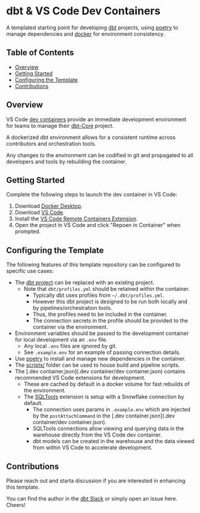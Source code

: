# dbt & VS Code Dev Containers <!-- omit in toc -->
A templated starting point for developing
[dbt](https://docs.getdbt.com/docs/introduction) projects, using
[poetry](https://python-poetry.org) to manage dependencies and
[docker](https://docs.docker.com/get-started/) for environment consistency.

## Table of Contents <!-- omit in toc -->
- [Overview](#overview)
- [Getting Started](#getting-started)
- [Configuring the Template](#configuring-the-template)
- [Contributions](#contributions)

## Overview
VS Code [dev containers](https://code.visualstudio.com/docs/remote/containers) provide an
immediate development environment for teams to manage their [dbt-Core](https://github.com/dbt-labs/dbt-core/pkgs/container/dbt-core) project.

A dockerized dbt environment allows for a consistent runtime across
contributors and orchestration tools.

Any changes to the environment can be codified in git and propagated to all
developers and tools by rebuilding the container.

## Getting Started
Complete the following steps to launch the dev container in VS Code:

1. Download [Docker Desktop](https://www.docker.com/products/docker-desktop/).
2. Download [VS Code](https://code.visualstudio.com/download).
3. Install the [VS Code Remote Containers Extension](https://code.visualstudio.com/docs/remote/containers-tutorial).
4. Open the project in VS Code and click "Repoen in Container" when prompted.

## Configuring the Template
The following features of this template repository can be configured to specific
use cases:

- The [dbt project](dbt/) can be replaced with an existing project.
    - Note that `dbt/profiles.yml` should be retained within the container.
       - Typically dbt uses profiles from `~/.dbt/profiles.yml`.
       - However this dbt project is designed to be run both locally and by pipelines/orchestration tools.
       - Thus, the profiles need to be included in the container.
       - The connection secrets in the profile should be provided to the
          container via the environment.
- Environment variables should be passed to the development container for local
   development via an `.env` file.
   - Any local `.env` files are ignored by git.
   - See `.example.env` for an example of passing connection details.
- Use [poetry](https://python-poetry.org) to install and manage new
   dependencies in the container.
- The [scripts/](scripts/) folder can be used to house build and pipeline
  scripts.
- The [.dev container.json](.dev container/dev container.json) contains
   recommended VS Code extensions for development.
   - These are cached by default
   in a docker volume for fast rebuilds of the environment.
    - The
     [SQLTools](https://marketplace.visualstudio.com/items?itemName=mtxr.sqltools)
     extension is setup with a Snowflake connection by default.
      - The connection uses params in `.example.env` which are injected by the
     `postAttachCommand` in the [.dev container.json](.dev container/dev container.json).
      - SQLTools connections allow viewing and querying data in the warehouse
        directly from the VS Code dev container.
      - dbt models can be created in the warehouse and the data viewed from within
        VS Code to accelerate development.

## Contributions
Please reach out and starta discussion if you are interested in enhancing this
template.

You can find the author in the [dbt
Slack](https://app.slack.com/team/USPDHN49M) or simply open an issue here. Cheers!
